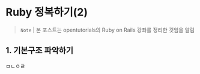 # Ruby 정복하기(2)
> `Note` | 본 포스트는 opentutorials의 Ruby on Rails 강좌를 정리한 것임을 알림
## 1. 기본구조 파악하기
ㅁㄴㅇㄹ

<!--stackedit_data:
eyJoaXN0b3J5IjpbLTIxMjI5OTc2OTNdfQ==
-->
